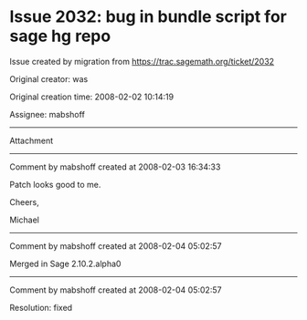 # Issue 2032: bug in bundle script for sage hg repo

Issue created by migration from https://trac.sagemath.org/ticket/2032

Original creator: was

Original creation time: 2008-02-02 10:14:19

Assignee: mabshoff




---

Attachment


---

Comment by mabshoff created at 2008-02-03 16:34:33

Patch looks good to me.

Cheers,

Michael


---

Comment by mabshoff created at 2008-02-04 05:02:57

Merged in Sage 2.10.2.alpha0


---

Comment by mabshoff created at 2008-02-04 05:02:57

Resolution: fixed
